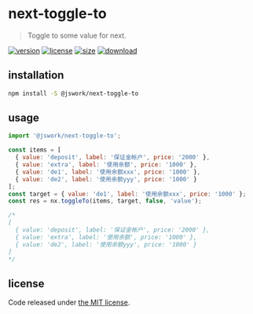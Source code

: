 # next-toggle-to
> Toggle to some value for next.

[![version][version-image]][version-url]
[![license][license-image]][license-url]
[![size][size-image]][size-url]
[![download][download-image]][download-url]

## installation
```bash
npm install -S @jswork/next-toggle-to
```

## usage
```js
import '@jswork/next-toggle-to';

const items = [
  { value: 'deposit', label: '保证金帐户', price: '2000' },
  { value: 'extra', label: '使用余额', price: '1000' },
  { value: 'de1', label: '使用余额xxx', price: '1000' },
  { value: 'de2', label: '使用余额yyy', price: '1000' }
];
const target = { value: 'de1', label: '使用余额xxx', price: '1000' };
const res = nx.toggleTo(items, target, false, 'value');

/*
[
  { value: 'deposit', label: '保证金帐户', price: '2000' },
  { value: 'extra', label: '使用余额', price: '1000' },
  { value: 'de2', label: '使用余额yyy', price: '1000' }
]
*/
```

## license
Code released under [the MIT license](https://github.com/afeiship/next-toggle-to/blob/master/LICENSE.txt).

[version-image]: https://img.shields.io/npm/v/@jswork/next-toggle-to
[version-url]: https://npmjs.org/package/@jswork/next-toggle-to

[license-image]: https://img.shields.io/npm/l/@jswork/next-toggle-to
[license-url]: https://github.com/afeiship/next-toggle-to/blob/master/LICENSE.txt

[size-image]: https://img.shields.io/bundlephobia/minzip/@jswork/next-toggle-to
[size-url]: https://github.com/afeiship/next-toggle-to/blob/master/dist/next-toggle-to.min.js

[download-image]: https://img.shields.io/npm/dm/@jswork/next-toggle-to
[download-url]: https://www.npmjs.com/package/@jswork/next-toggle-to
